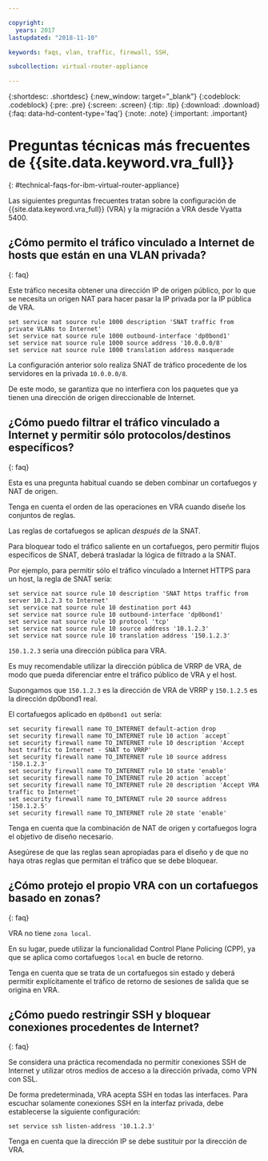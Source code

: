 ```yaml
---

copyright:
  years: 2017
lastupdated: "2018-11-10"

keywords: faqs, vlan, traffic, firewall, SSH,

subcollection: virtual-router-appliance

---
```


{:shortdesc: .shortdesc}
{:new_window: target="_blank"}
{:codeblock: .codeblock}
{:pre: .pre}
{:screen: .screen}
{:tip: .tip}
{:download: .download}
{:faq: data-hd-content-type='faq'}
{:note: .note}
{:important: .important}

# Preguntas técnicas más frecuentes de {{site.data.keyword.vra_full}}
{: #technical-faqs-for-ibm-virtual-router-appliance}

Las siguientes preguntas frecuentes tratan sobre la configuración de {{site.data.keyword.vra_full}} (VRA) y la migración a VRA desde Vyatta 5400.

## ¿Cómo permito el tráfico vinculado a Internet de hosts que están en una VLAN privada?
{: faq}

Este tráfico necesita obtener una dirección IP de origen público, por lo que se necesita un origen NAT para hacer pasar la IP privada por la IP pública de VRA.

```
set service nat source rule 1000 description 'SNAT traffic from private VLANs to Internet'
set service nat source rule 1000 outbound-interface 'dp0bond1'
set service nat source rule 1000 source address '10.0.0.0/8'
set service nat source rule 1000 translation address masquerade
```

La configuración anterior solo realiza SNAT de tráfico procedente de los servidores en la privada `10.0.0.0/8`.

De este modo, se garantiza que no interfiera con los paquetes que ya tienen una dirección de origen direccionable de Internet.

## ¿Cómo puedo filtrar el tráfico vinculado a Internet y permitir sólo protocolos/destinos específicos?
{: faq}

Esta es una pregunta habitual cuando se deben combinar un cortafuegos y NAT de origen.

Tenga en cuenta el orden de las operaciones en VRA cuando diseñe los conjuntos de reglas.

Las reglas de cortafuegos se aplican *después de* la SNAT.

Para bloquear todo el tráfico saliente en un cortafuegos, pero permitir flujos específicos de SNAT, deberá trasladar la lógica de filtrado a la SNAT.

Por ejemplo, para permitir sólo el tráfico vinculado a Internet HTTPS para un host, la regla de SNAT sería:

```
set service nat source rule 10 description 'SNAT https traffic from server 10.1.2.3 to Internet'
set service nat source rule 10 destination port 443
set service nat source rule 10 outbound-interface 'dp0bond1'
set service nat source rule 10 protocol 'tcp'
set service nat source rule 10 source address '10.1.2.3'
set service nat source rule 10 translation address '150.1.2.3'
```

`150.1.2.3` sería una dirección pública para VRA.

Es muy recomendable utilizar la dirección pública de VRRP de VRA, de modo que pueda diferenciar entre el tráfico público de VRA y el host.

Supongamos que `150.1.2.3` es la dirección de VRA de VRRP y `150.1.2.5` es la dirección dp0bond1 real.

El cortafuegos aplicado en `dp0bond1 out` sería:

```
set security firewall name TO_INTERNET default-action drop
set security firewall name TO_INTERNET rule 10 action `accept`
set security firewall name TO_INTERNET rule 10 description 'Accept host traffic to Internet - SNAT to VRRP'
set security firewall name TO_INTERNET rule 10 source address '150.1.2.3'
set security firewall name TO_INTERNET rule 10 state 'enable'
set security firewall name TO_INTERNET rule 20 action `accept`
set security firewall name TO_INTERNET rule 20 description 'Accept VRA traffic to Internet'
set security firewall name TO_INTERNET rule 20 source address '150.1.2.5'
set security firewall name TO_INTERNET rule 20 state 'enable'
```

Tenga en cuenta que la combinación de NAT de origen y cortafuegos logra el objetivo de diseño necesario.

Asegúrese de que las reglas sean apropiadas para el diseño y de que no haya otras reglas que permitan el tráfico que se debe bloquear.

## ¿Cómo protejo el propio VRA con un cortafuegos basado en zonas?
{: faq}

VRA no tiene `zona local`.

En su lugar, puede utilizar la funcionalidad Control Plane Policing (CPP), ya que se aplica como cortafuegos `local` en bucle de retorno.

Tenga en cuenta que se trata de un cortafuegos sin estado y deberá permitir explícitamente el tráfico de retorno de sesiones de salida que se origina en VRA.

## ¿Cómo puedo restringir SSH y bloquear conexiones procedentes de Internet?
{: faq}

Se considera una práctica recomendada no permitir conexiones SSH de Internet y utilizar otros medios de acceso a la dirección privada, como VPN con SSL.

De forma predeterminada, VRA acepta SSH en todas las interfaces.
Para escuchar solamente conexiones SSH en la interfaz privada, debe establecerse la siguiente configuración:

```
set service ssh listen-address '10.1.2.3'
```

Tenga en cuenta que la dirección IP se debe sustituir por la dirección de VRA.
